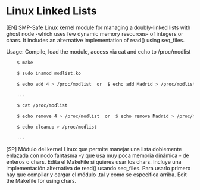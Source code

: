 # Linux Linked Lists
[EN] 
SMP-Safe Linux kernel module for managing a doubly-linked lists with ghost node -which uses few dynamic memory resources- of integers or chars. It includes an alternative implementation of read() using seq_files. 


Usage: Compile, load the module, access via cat and echo to /proc/modlist

```bash
    $ make

    $ sudo insmod modlist.ko

    $ echo add 4 > /proc/modlist  or  $ echo add Madrid > /proc/modlist

    ...

    $ cat /proc/modlist

    $ echo remove 4 > /proc/modlist  or  $ echo remove Madrid > /proc/modlist

    $ echo cleanup > /proc/modlist

    ...
```
[SP]
Módulo del kernel Linux que permite manejar una lista doblemente enlazada con nodo fantasma -y que usa muy poca memoria dinámica - de enteros o chars.
Edita el MakeFile si quieres usar los chars. Incluye una implementación alternativa de read() usando seq_files.
Para usarlo primero hay que compilar y cargar el módulo ,tal y como se especifica arriba.
Edit the Makefile for using chars.

